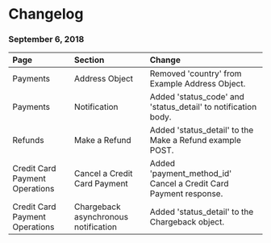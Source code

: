 # Changelog

### September 6, 2018

| Page | Section | Change |
| :--- | :--- | :--- |
| Payments | Address Object | Removed 'country' from Example Address Object. |
| Payments | Notification | Added 'status\_code' and 'status\_detail' to notification body. |
| Refunds | Make a Refund | Added 'status\_detail' to the Make a Refund example POST. |
| Credit Card Payment Operations | Cancel  a Credit Card Payment | Added 'payment\_method\_id' Cancel a Credit Card Payment response. |
| Credit Card Payment Operations | Chargeback asynchronous notification | Added 'status\_detail' to the Chargeback object. |

